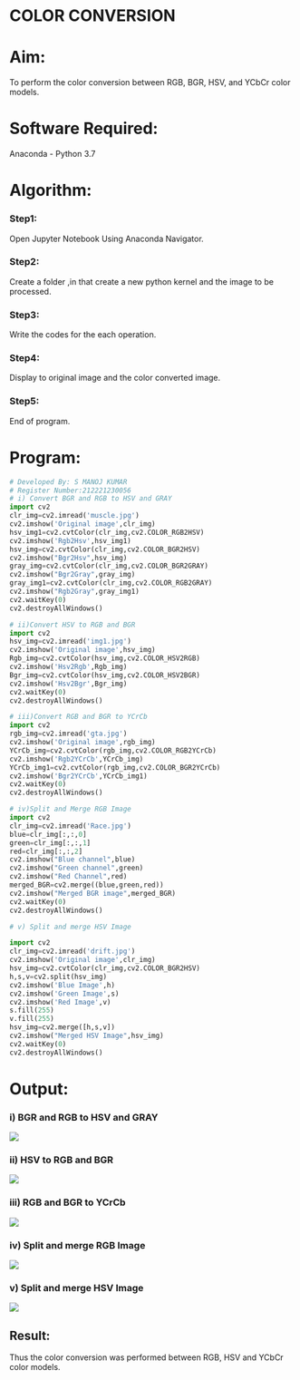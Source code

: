 # COLOR CONVERSION
# Aim:
To perform the color conversion between RGB, BGR, HSV, and YCbCr color models.

# Software Required:
Anaconda - Python 3.7
# Algorithm:
### Step1:
Open Jupyter Notebook Using Anaconda Navigator.

### Step2:
Create a folder ,in that create a new python kernel and the image to be processed.

### Step3:
Write the codes for the each operation.

### Step4:
Display to original image and the color converted image.

### Step5:
End of program.

# Program:
```python
# Developed By: S MANOJ KUMAR
# Register Number:212221230056
# i) Convert BGR and RGB to HSV and GRAY
import cv2
clr_img=cv2.imread('muscle.jpg')
cv2.imshow('Original image',clr_img)
hsv_img1=cv2.cvtColor(clr_img,cv2.COLOR_RGB2HSV)
cv2.imshow('Rgb2Hsv',hsv_img1)
hsv_img=cv2.cvtColor(clr_img,cv2.COLOR_BGR2HSV)
cv2.imshow("Bgr2Hsv",hsv_img)
gray_img=cv2.cvtColor(clr_img,cv2.COLOR_BGR2GRAY)
cv2.imshow("Bgr2Gray",gray_img)
gray_img1=cv2.cvtColor(clr_img,cv2.COLOR_RGB2GRAY)
cv2.imshow("Rgb2Gray",gray_img1)
cv2.waitKey(0)
cv2.destroyAllWindows()

# ii)Convert HSV to RGB and BGR
import cv2
hsv_img=cv2.imread('img1.jpg')
cv2.imshow('Original image',hsv_img)
Rgb_img=cv2.cvtColor(hsv_img,cv2.COLOR_HSV2RGB)
cv2.imshow('Hsv2Rgb',Rgb_img)
Bgr_img=cv2.cvtColor(hsv_img,cv2.COLOR_HSV2BGR)
cv2.imshow('Hsv2Bgr',Bgr_img)
cv2.waitKey(0)
cv2.destroyAllWindows()

# iii)Convert RGB and BGR to YCrCb
import cv2
rgb_img=cv2.imread('gta.jpg')
cv2.imshow('Original image',rgb_img)
YCrCb_img=cv2.cvtColor(rgb_img,cv2.COLOR_RGB2YCrCb)
cv2.imshow('Rgb2YCrCb',YCrCb_img)
YCrCb_img1=cv2.cvtColor(rgb_img,cv2.COLOR_BGR2YCrCb)
cv2.imshow('Bgr2YCrCb',YCrCb_img1)
cv2.waitKey(0)
cv2.destroyAllWindows()

# iv)Split and Merge RGB Image
import cv2
clr_img=cv2.imread('Race.jpg')
blue=clr_img[:,:,0]
green=clr_img[:,:,1]
red=clr_img[:,:,2]
cv2.imshow("Blue channel",blue)
cv2.imshow("Green channel",green)
cv2.imshow("Red Channel",red)
merged_BGR=cv2.merge((blue,green,red))
cv2.imshow("Merged BGR image",merged_BGR)
cv2.waitKey(0)
cv2.destroyAllWindows()

# v) Split and merge HSV Image

import cv2
clr_img=cv2.imread('drift.jpg')
cv2.imshow('Original image',clr_img)
hsv_img=cv2.cvtColor(clr_img,cv2.COLOR_BGR2HSV)
h,s,v=cv2.split(hsv_img)
cv2.imshow('Blue Image',h)
cv2.imshow('Green Image',s)
cv2.imshow('Red Image',v)
s.fill(255)
v.fill(255)
hsv_img=cv2.merge([h,s,v])
cv2.imshow("Merged HSV Image",hsv_img)
cv2.waitKey(0)
cv2.destroyAllWindows()

```
# Output:
### i) BGR and RGB to HSV and GRAY
![](./ot1.jpeg)

### ii) HSV to RGB and BGR
![](./ot2.jpeg)
### iii) RGB and BGR to YCrCb
![](./ot3.jpeg)

### iv) Split and merge RGB Image
![](./ot4.jpeg)

### v) Split and merge HSV Image
![](./ot5.jpeg)


## Result:
Thus the color conversion was performed between RGB, HSV and YCbCr color models.

